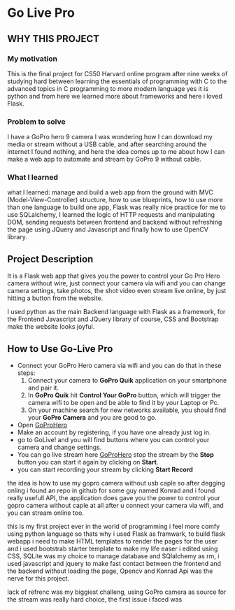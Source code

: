 # Go Live Pro

## WHY THIS PROJECT

### My motivation

This is the final project for CS50 Harvard online program 
after nine weeks of studying hard between learning the 
essentials of programming with C to the advanced 
topics in C programming to more modern language 
yes it is python and from here we learned more 
about frameworks and here i loved Flask.

### Problem to solve

I have a GoPro hero 9 camera I was wondering 
how I can download my media or stream without 
a USB cable, and after searching around the 
internet I found nothing, and here the idea 
comes up to me about how I can make a web app
 to automate and stream by GoPro 9 without cable.

### What I learned
what I learned: manage and build a web app from the ground 
with MVC (Model-View-Controller) structure,
how to use blueprints, how to use more than one language
to build one app, Flask was really nice practice for me
to use SQLalchemy, I learned the logic of HTTP requests and manipulating DOM, sending requests between 
frontend and backend without refreshing the page using 
JQuery and Javascript and finally how to use
OpenCV library.

## Project Description

It is a Flask web app that gives you the power to control your 
Go Pro Hero camera without wire, just connect your camera
via wifi and you can change camera settings, take photos,
the shot video even stream live online, by just hitting a button
from the website.

I used python as the main Backend language with Flask
as a framework, for the Frontend Javascript and JQuery library
of course, CSS and Bootstrap make the website looks joyful.


## How to Use Go-Live Pro

- Connect your GoPro Hero camera via wifi and you can do 
   that in these steps:
   1. Connect your camera to **GoPro Quik** application on
   your smartphone and pair it.
   2. In **GoPro Quik** hit **Control Your GoPro** button,
   which will trigger the camera wifi to be open and be able
   to find it by your Laptop or Pc.
   3. On your machine search for new networks available,
   you should find your **GoPro Camera** and you are good
   to go.
- Open [GoProHero](https://www.example.com) 
- Make an account by registering, if you have
   one already just log in.
- go to GoLive! and you will find buttons where you can
  control your camera and change settings.
- You can go live stream here [GoProHero](https://www.example.com) 
  stop the stream by the **Stop** button you can start it again
  by clicking on **Start**.
- you can start recording your stream by clicking **Start Record**

 

the idea is how to use my gopro camera without usb caple so after degging onling i found an repo in github for some guy named Konrad and i found really usefull API,
the application does gave you the power to control your gopro camera without caple at all after u connect your camera via wifi, and you can stream online too.


this is my first project ever in the world of programming i feel more comfy using python language so thats why i used Flask as framwark, to build flask webapp i need to make HTML templates to render the pages for the user and i used bootstrab starter template to make my life easer i edited using CSS, SQLite was my choice to manage database and SQlalchemy as rm, i used javascript and jquery to make fast contact between the frontend and the backend without loading the page, Opencv and Konrad Api was the nerve for this project.

lack of refrenc was my biggiest challeng, using GoPro camera as source for the stream was really hard choice,
the first issue i faced was
